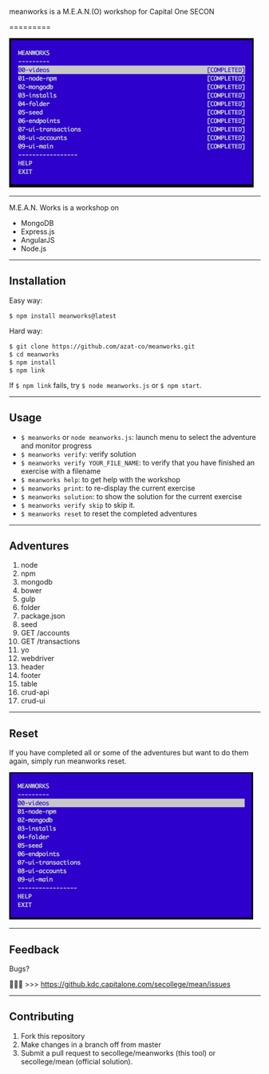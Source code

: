 meanworks is a M.E.A.N.(O) workshop for Capital One SECON

=========

![](screen.png)

---

M.E.A.N. Works is a workshop on

* MongoDB
* Express.js
* AngularJS
* Node.js

---

## Installation

Easy way:

```
$ npm install meanworks@latest
```

Hard way:

```
$ git clone https://github.com/azat-co/meanworks.git
$ cd meanworks
$ npm install
$ npm link
```

If `$ npm link` fails, try `$ node meanworks.js` or `$ npm start`.

---

## Usage

* `$ meanworks` or `node meanworks.js`: launch menu to select the adventure and monitor progress
* `$ meanworks verify`: verify solution
* `$ meanworks verify YOUR_FILE_NAME`: to verify that you have finished an exercise with a filename
* `$ meanworks help`: to get help with the workshop
* `$ meanworks print`: to re-display the current exercise
* `$ meanworks solution`: to show the solution for the current exercise
* `$ meanworks verify skip` to skip it.
* `$ meanworks reset` to reset the completed adventures

---

## Adventures

1. node
1. npm
1. mongodb
1. bower
1. gulp
1. folder
1. package.json
1. seed
1. GET /accounts
1. GET /transactions
1. yo
1. webdriver
1. header
1. footer
1. table
1. crud-api
1. crud-ui

---

## Reset

If you have completed all or some of the adventures but want to do them again, simply run meanworks reset.

![](reset.png)

---

## Feedback

Bugs?

:bug::bug::bug: >>> https://github.kdc.capitalone.com/secollege/mean/issues

---

## Contributing

1. Fork this repository
1. Make changes in a branch off from master
1. Submit a pull request to secollege/meanworks (this tool) or secollege/mean (official solution).
